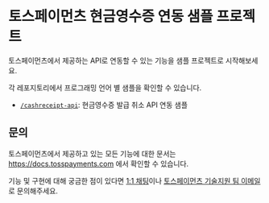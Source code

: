 # 토스페이먼츠 현금영수증 연동 샘플 프로젝트

토스페이먼츠에서 제공하는 API로 연동할 수 있는 기능을 샘플 프로젝트로 시작해보세요. 

각 레포지토리에서 프로그래밍 언어 별 샘플을 확인할 수 있습니다.

- [`/cashreceipt-api`](https://github.com/tosspayments/cashreceipt-samples/tree/main/cashreceipt-api): 현금영수증 발급 취소 API 연동 샘플

## 문의

토스페이먼츠에서 제공하고 있는 모든 기능에 대한 문서는 https://docs.tosspayments.com 에서 확인할 수 있습니다.

기능 및 구현에 대해 궁금한 점이 있다면 [1:1 채팅](https://discord.com/invite/VdkfJnknD9)이나 [토스페이먼츠 기술지원 팀 이메일](techsupport@tosspayments.com)로 문의해주세요.



